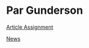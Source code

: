 <h1>Par Gunderson</h1>

<p><a href="/BasicWebDev/ArticleAssignment.html" target="blank">Article Assignment</a></p>
 <p><a href="BasicWebDev/NewsPage.html" target="blank">News</a></p>
